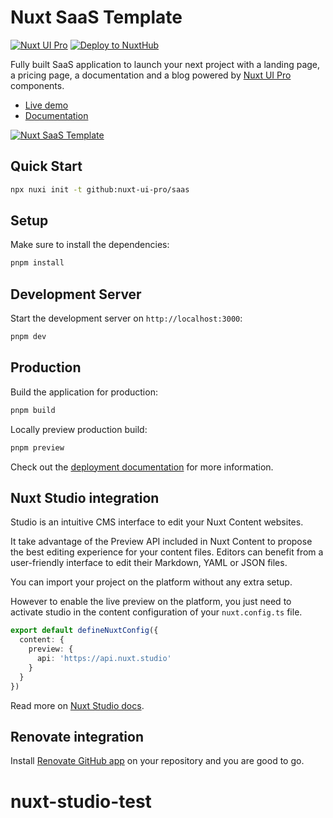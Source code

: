 # Nuxt SaaS Template

[![Nuxt UI Pro](https://img.shields.io/badge/Made%20with-Nuxt%20UI%20Pro-00DC82?logo=nuxt&labelColor=020420)](https://ui.nuxt.com/pro)
[![Deploy to NuxtHub](https://img.shields.io/badge/Deploy%20to-NuxtHub-00DC82?logo=nuxt&labelColor=020420)](https://hub.nuxt.com/new?repo=nuxt-ui-pro/saas)

Fully built SaaS application to launch your next project with a landing page, a pricing page, a documentation and a blog powered by [Nuxt UI Pro](https://ui.nuxt.com/pro) components.

- [Live demo](https://saas-template.nuxt.dev/)
- [Documentation](https://ui.nuxt.com/getting-started/installation/pro/nuxt)

<a href="https://saas-template.nuxt.dev/" target="_blank">
  <picture>
    <source media="(prefers-color-scheme: dark)" srcset="https://assets.hub.nuxt.com/eyJ0eXAiOiJKV1QiLCJhbGciOiJIUzI1NiJ9.eyJ1cmwiOiJodHRwczovL3NhYXMtdGVtcGxhdGUubnV4dC5kZXYiLCJpYXQiOjE3Mzk0NjM0NDh9.tgzUQaw6XswUPPVbOXazuWwoTHJODg155CYt1xfzIdM.jpg?theme=dark">
    <source media="(prefers-color-scheme: light)" srcset="https://assets.hub.nuxt.com/eyJ0eXAiOiJKV1QiLCJhbGciOiJIUzI1NiJ9.eyJ1cmwiOiJodHRwczovL3NhYXMtdGVtcGxhdGUubnV4dC5kZXYiLCJpYXQiOjE3Mzk0NjM0NDh9.tgzUQaw6XswUPPVbOXazuWwoTHJODg155CYt1xfzIdM.jpg?theme=light">
    <img alt="Nuxt SaaS Template" src="https://assets.hub.nuxt.com/eyJ0eXAiOiJKV1QiLCJhbGciOiJIUzI1NiJ9.eyJ1cmwiOiJodHRwczovL3NhYXMtdGVtcGxhdGUubnV4dC5kZXYiLCJpYXQiOjE3Mzk0NjM0NDh9.tgzUQaw6XswUPPVbOXazuWwoTHJODg155CYt1xfzIdM.jpg">
  </picture>
</a>

## Quick Start

```bash [Terminal]
npx nuxi init -t github:nuxt-ui-pro/saas
```

## Setup

Make sure to install the dependencies:

```bash
pnpm install
```

## Development Server

Start the development server on `http://localhost:3000`:

```bash
pnpm dev
```

## Production

Build the application for production:

```bash
pnpm build
```

Locally preview production build:

```bash
pnpm preview
```

Check out the [deployment documentation](https://nuxt.com/docs/getting-started/deployment) for more information.

## Nuxt Studio integration

Studio is an intuitive CMS interface to edit your Nuxt Content websites.

It take advantage of the Preview API included in Nuxt Content to propose the best editing experience for your content files. Editors can benefit from a user-friendly interface to edit their Markdown, YAML or JSON files.

You can import your project on the platform without any extra setup.

However to enable the live preview on the platform, you just need to activate studio in the content configuration of your `nuxt.config.ts` file.

```ts [nuxt.config.ts]
export default defineNuxtConfig({
  content: {
    preview: {
      api: 'https://api.nuxt.studio'
    }
  }
})
```

Read more on [Nuxt Studio docs](https://content.nuxt.com/studio/setup).

## Renovate integration

Install [Renovate GitHub app](https://github.com/apps/renovate/installations/select_target) on your repository and you are good to go.
# nuxt-studio-test
